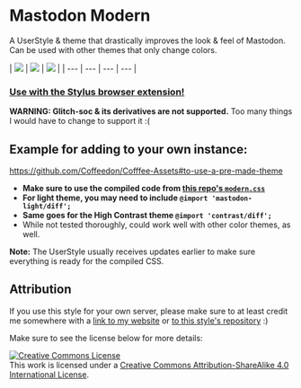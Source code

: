 # Mastodon Modern
A UserStyle & theme that drastically improves the look & feel of Mastodon. Can be used with other themes that only change colors.

| ![](https://codeberg.org/Freeplay/UserStyles/raw/branch/main/mastodon/images/modern-thumbnail.webp)  | ![](https://codeberg.org/Freeplay/UserStyles/raw/branch/main/mastodon/images/new-modern-light-theme-post.png) | ![](https://codeberg.org/Freeplay/UserStyles/raw/branch/main/mastodon/images/new-modern-multicolumn-dark.png) |
| --- | --- | --- | --- |

### **[Use with the Stylus browser extension!](https://userstyles.world/style/4773)**

**WARNING: Glitch-soc & its derivatives are not supported.** Too many things I would have to change to support it :(


## Example for adding to your own instance:

https://github.com/Coffeedon/Cofffee-Assets#to-use-a-pre-made-theme

- **Make sure to use the compiled code from [this repo's `modern.css`](https://codeberg.org/Freeplay/UserStyles/src/branch/main/mastodon/modern.css)**
- **For light theme, you may need to include `@import 'mastodon-light/diff';`**
- **Same goes for the High Contrast theme `@import 'contrast/diff';`**
- While not tested thoroughly, could work well with other color themes, as well. 

**Note:** The UserStyle usually receives updates earlier to make sure everything is ready for the compiled CSS. 

## Attribution
If you use this style for your own server, please make sure to at least credit me somewhere with a [link to my website](https://freeplay.codeberg.page/) or [to this style's repository](https://codeberg.org/Freeplay/UserStyles/src/branch/main/mastodon) :)

Make sure to see the license below for more details:

<a rel="license" href="http://creativecommons.org/licenses/by-sa/4.0/"><img alt="Creative Commons License" style="border-width:0" src="https://i.creativecommons.org/l/by-sa/4.0/88x31.png" /></a><br />This work is licensed under a <a rel="license" href="http://creativecommons.org/licenses/by-sa/4.0/">Creative Commons Attribution-ShareAlike 4.0 International License</a>. 